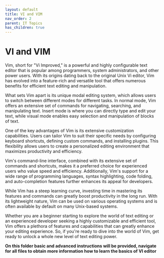```yaml
---
layout: default
title: VI and VIM
nav_order: 2
parent: IT Topics
has_children: true
---
```


# VI and VIM

Vim, short for "Vi Improved," is a powerful and highly configurable text editor that is popular among programmers, system administrators, and other power users. With its origins dating back to the original Unix Vi editor, Vim has evolved into a feature-rich and versatile tool that offers numerous benefits for efficient text editing and manipulation.

What sets Vim apart is its unique modal editing system, which allows users to switch between different modes for different tasks. In normal mode, Vim offers an extensive set of commands for navigating, searching, and manipulating text. Insert mode is where you can directly type and edit your text, while visual mode enables easy selection and manipulation of blocks of text.

One of the key advantages of Vim is its extensive customization capabilities. Users can tailor Vim to suit their specific needs by configuring keyboard shortcuts, defining custom commands, and installing plugins. This flexibility allows users to create a personalized editing environment that maximizes productivity and efficiency.

Vim's command-line interface, combined with its extensive set of commands and shortcuts, makes it a preferred choice for experienced users who value speed and efficiency. Additionally, Vim's support for a wide range of programming languages, syntax highlighting, code folding, and auto-completion features further enhances its appeal for developers.

While Vim has a steep learning curve, investing time in mastering its features and commands can greatly boost productivity in the long run. With its lightweight nature, Vim can be used on various operating systems and is often available by default on many Unix-based systems.

Whether you are a beginner starting to explore the world of text editing or an experienced developer seeking a highly customizable and efficient tool, Vim offers a plethora of features and capabilities that can greatly enhance your editing experience. So, if you're ready to dive into the world of Vim, get ready to unlock a whole new level of text editing power.

**On this folder basic and advanced instructions will be provided, navigate for all files to obtain more information how to learn the basics of VI editor** 